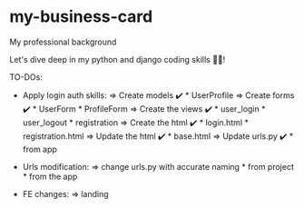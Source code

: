 # my-business-card
My professional background

Let's dive deep in my python and django coding skills 👨‍💻!

TO-DOs:
- Apply login auth skills:
    => Create models ✔️
        * UserProfile
    => Create forms ✔️
        * UserForm
        * ProfileForm
    => Create the views ✔️
        * user_login
        * user_logout
        * registration
    => Create the html ✔️
        * login.html
        * registration.html
    => Update the html ✔️
        * base.html
    => Update urls.py ✔️
        * from app

- Urls modification:
    => change urls.py with accurate naming
        * from project
        * from the app

- FE changes:
    => landing

